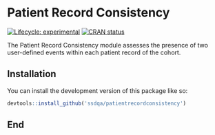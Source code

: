 # Patient Record Consistency

<!-- badges: start -->

[![Lifecycle:
experimental](https://img.shields.io/badge/lifecycle-experimental-orange.svg)](https://lifecycle.r-lib.org/articles/stages.html#experimental)
[![CRAN
status](https://www.r-pkg.org/badges/version/expectedvariablespresent)](https://CRAN.R-project.org/package=patientrecordconsistency)
<!-- badges: end -->

The Patient Record Consistency module assesses the presence of two user-defined events within each patient record of the cohort.

## Installation

You can install the development version of this package like so:

``` r
devtools::install_github('ssdqa/patientrecordconsistency')
```

## End
